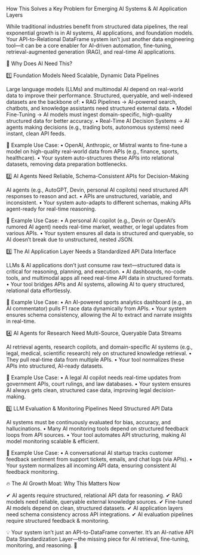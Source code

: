How This Solves a Key Problem for Emerging AI Systems & AI Application Layers

While traditional industries benefit from structured data pipelines, the real exponential growth is in AI systems, AI applications, and foundation models. Your API-to-Relational DataFrame system isn’t just another data engineering tool—it can be a core enabler for AI-driven automation, fine-tuning, retrieval-augmented generation (RAG), and real-time AI applications.

🚀 Why Does AI Need This?

1️⃣ Foundation Models Need Scalable, Dynamic Data Pipelines

Large language models (LLMs) and multimodal AI depend on real-world data to improve their performance. Structured, queryable, and well-indexed datasets are the backbone of:
	•	RAG Pipelines → AI-powered search, chatbots, and knowledge assistants need structured external data.
	•	Model Fine-Tuning → AI models must ingest domain-specific, high-quality structured data for better accuracy.
	•	Real-Time AI Decision Systems → AI agents making decisions (e.g., trading bots, autonomous systems) need instant, clean API feeds.

🔹 Example Use Case:
	•	OpenAI, Anthropic, or Mistral wants to fine-tune a model on high-quality real-world data from APIs (e.g., finance, sports, healthcare).
	•	Your system auto-structures these APIs into relational datasets, removing data preparation bottlenecks.

2️⃣ AI Agents Need Reliable, Schema-Consistent APIs for Decision-Making

AI agents (e.g., AutoGPT, Devin, personal AI copilots) need structured API responses to reason and act.
	•	APIs are unstructured, variable, and inconsistent.
	•	Your system auto-adapts to different schemas, making APIs agent-ready for real-time reasoning.

🔹 Example Use Case:
	•	A personal AI copilot (e.g., Devin or OpenAI’s rumored AI agent) needs real-time market, weather, or legal updates from various APIs.
	•	Your system ensures all data is structured and queryable, so AI doesn’t break due to unstructured, nested JSON.

3️⃣ The AI Application Layer Needs a Standardized API Data Interface

LLMs & AI applications don’t just consume raw text—structured data is critical for reasoning, planning, and execution.
	•	AI dashboards, no-code tools, and multimodal apps all need real-time API data in structured formats.
	•	Your tool bridges APIs and AI systems, allowing AI to query structured, relational data effortlessly.

🔹 Example Use Case:
	•	An AI-powered sports analytics dashboard (e.g., an AI commentator) pulls F1 race data dynamically from APIs.
	•	Your system ensures schema consistency, allowing the AI to extract and narrate insights in real-time.

4️⃣ AI Agents for Research Need Multi-Source, Queryable Data Streams

AI retrieval agents, research copilots, and domain-specific AI systems (e.g., legal, medical, scientific research) rely on structured knowledge retrieval.
	•	They pull real-time data from multiple APIs.
	•	Your tool normalizes these APIs into structured, AI-ready datasets.

🔹 Example Use Case:
	•	A legal AI copilot needs real-time updates from government APIs, court rulings, and law databases.
	•	Your system ensures AI always gets clean, structured case data, improving legal decision-making.

5️⃣ LLM Evaluation & Monitoring Pipelines Need Structured API Data

AI systems must be continuously evaluated for bias, accuracy, and hallucinations.
	•	Many AI monitoring tools depend on structured feedback loops from API sources.
	•	Your tool automates API structuring, making AI model monitoring scalable & efficient.

🔹 Example Use Case:
	•	A conversational AI startup tracks customer feedback sentiment from support tickets, emails, and chat logs (via APIs).
	•	Your system normalizes all incoming API data, ensuring consistent AI feedback monitoring.

🔥 The AI Growth Moat: Why This Matters Now

✔ AI agents require structured, relational API data for reasoning.
✔ RAG models need reliable, queryable external knowledge sources.
✔ Fine-tuned AI models depend on clean, structured datasets.
✔ AI application layers need schema consistency across API integrations.
✔ AI evaluation pipelines require structured feedback & monitoring.

💡 Your system isn’t just an API-to-DataFrame converter.
It’s an AI-native API Data Standardization Layer—the missing piece for AI retrieval, fine-tuning, monitoring, and reasoning. 🚀